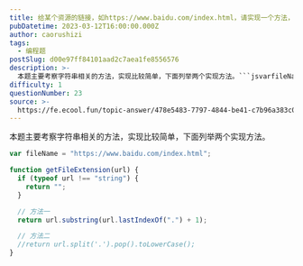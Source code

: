 ```yaml
---
title: 给某个资源的链接，如https://www.baidu.com/index.html，请实现一个方法，获取该资源的后缀，如html
pubDatetime: 2023-03-12T16:00:00.000Z
author: caorushizi
tags:
  - 编程题
postSlug: d00e97ff84101aad2c7aea1fe8556576
description: >-
  本题主要考察字符串相关的方法，实现比较简单，下面列举两个实现方法。```jsvarfileName="https://www.baidu.com/index.html";functiongetFile
difficulty: 1
questionNumber: 23
source: >-
  https://fe.ecool.fun/topic-answer/478e5483-7797-4844-be41-c7b96a383c00?orderBy=updateTime&order=desc&tagId=26
---
```


本题主要考察字符串相关的方法，实现比较简单，下面列举两个实现方法。

```js
var fileName = "https://www.baidu.com/index.html";

function getFileExtension(url) {
  if (typeof url !== "string") {
    return "";
  }

  // 方法一
  return url.substring(url.lastIndexOf(".") + 1);

  // 方法二
  //return url.split('.').pop().toLowerCase();
}
```
